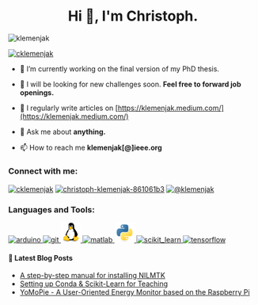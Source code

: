 <h1 align="center">Hi 👋, I'm Christoph.</h1>
<p align="left"> <img src="https://komarev.com/ghpvc/?username=klemenjak&label=Profile%20views&color=0e75b6&style=flat" alt="klemenjak" /> </p>

<p align="left"> <a href="https://twitter.com/cklemenjak" target="blank"><img src="https://img.shields.io/twitter/follow/cklemenjak?logo=twitter&style=for-the-badge" alt="cklemenjak" /></a> </p>

- 🔭 I’m currently working on the final version of my PhD thesis.

- 🚀 I will be looking for new challenges soon. **Feel free to forward job openings.**

- 📝 I regularly write articles on [https://klemenjak.medium.com/](https://klemenjak.medium.com/)

- 💬 Ask me about **anything.**

- 📫 How to reach me **klemenjak[@]ieee.org**

<h3 align="left">Connect with me:</h3>
<p align="left">
<a href="https://twitter.com/cklemenjak" target="blank"><img align="center" src="https://cdn.jsdelivr.net/npm/simple-icons@3.0.1/icons/twitter.svg" alt="cklemenjak" height="30" width="40" /></a>
<a href="https://linkedin.com/in/christoph-klemenjak-861061b3" target="blank"><img align="center" src="https://cdn.jsdelivr.net/npm/simple-icons@3.0.1/icons/linkedin.svg" alt="christoph-klemenjak-861061b3" height="30" width="40" /></a>
<a href="https://medium.com/@klemenjak" target="blank"><img align="center" src="https://cdn.jsdelivr.net/npm/simple-icons@3.0.1/icons/medium.svg" alt="@klemenjak" height="30" width="40" /></a>
</p>

<h3 align="left">Languages and Tools:</h3>
<p align="left"> <a href="https://www.arduino.cc/" target="_blank"> <img src="https://cdn.worldvectorlogo.com/logos/arduino-1.svg" alt="arduino" width="40" height="40"/> </a> <a href="https://git-scm.com/" target="_blank"> <img src="https://www.vectorlogo.zone/logos/git-scm/git-scm-icon.svg" alt="git" width="40" height="40"/> </a> <a href="https://www.linux.org/" target="_blank"> <img src="https://raw.githubusercontent.com/devicons/devicon/master/icons/linux/linux-original.svg" alt="linux" width="40" height="40"/> </a> <a href="https://www.mathworks.com/" target="_blank"> <img src="https://raw.githubusercontent.com/simple-icons/simple-icons/master/icons/mathworks.svg" alt="matlab" width="40" height="40"/> </a> <a href="https://www.python.org" target="_blank"> <img src="https://raw.githubusercontent.com/devicons/devicon/master/icons/python/python-original.svg" alt="python" width="40" height="40"/> </a> <a href="https://scikit-learn.org/" target="_blank"> <img src="https://upload.wikimedia.org/wikipedia/commons/0/05/Scikit_learn_logo_small.svg" alt="scikit_learn" width="40" height="40"/> </a> <a href="https://www.tensorflow.org" target="_blank"> <img src="https://www.vectorlogo.zone/logos/tensorflow/tensorflow-icon.svg" alt="tensorflow" width="40" height="40"/> </a> </p>



#### 📕 Latest Blog Posts

<!-- BLOG-POST-LIST:START -->
- [A step-by-step manual for installing NILMTK](https://klemenjak.medium.com/a-step-by-step-manual-for-installing-nilmtk-bff86e3aa418)
- [Setting up Conda & Scikit-Learn for Teaching](https://klemenjak.medium.com/setting-up-scikit-learn-with-conda-89162cf8d9e9)
- [YoMoPie - A User-Oriented Energy Monitor based on the Raspberry Pi](https://klemenjak.medium.com/a-user-oriented-energy-monitor-based-on-the-raspberry-pi-b1fa93174cf0)
<!-- BLOG-POST-LIST:END -->


<!--
#### &#x1f4c8; GitHub Stats
<a href="https://github.com/klemenjak/klemenjak">
  <img align="center" src="https://github-readme-stats.vercel.app/api/top-langs/?username=klemenjak&hide=java,html&title_color=ffffff&text_color=c9cacc&icon_color=2bbc8a&bg_color=1d1f21" />
</a>
<a href="https://github.com/klemenjak/klemenjak">
  <img align="center" src="https://github-readme-stats.vercel.app/api?username=klemenjak&show_icons=true&line_height=27&count_private=true&title_color=ffffff&text_color=c9cacc&icon_color=2bbc8a&bg_color=1d1f21" alt="Martin's GitHub Stats" />
</a>


**klemenjak/klemenjak** is a ✨ _special_ ✨ repository because its `README.md` (this file) appears on your GitHub profile.

Here are some ideas to get you started:

- 🔭 I’m currently working on ...
- 🌱 I’m currently learning ...
- 👯 I’m looking to collaborate on ...
- 🤔 I’m looking for help with ...
- 💬 Ask me about ...
- 📫 How to reach me: ...
- 😄 Pronouns: ...
- ⚡ Fun fact: ...
-->

